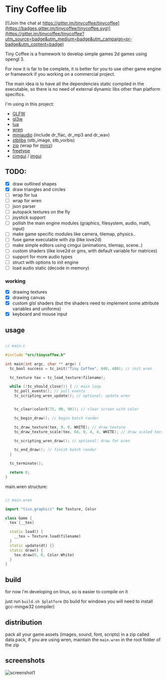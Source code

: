 # Tiny Coffee lib

[![Join the chat at https://gitter.im/tinycoffee/tinycoffee](https://badges.gitter.im/tinycoffee/tinycoffee.svg)](https://gitter.im/tinycoffee/tinycoffee?utm_source=badge&utm_medium=badge&utm_campaign=pr-badge&utm_content=badge)

Tiny Coffee is a framework to develop simple games 2d games using opengl 3.

For now it is far to be complete, it is better for you to use other game engine or framework if you working on a commercial project.

The main idea is to have all the dependencies static compiled in the executable, so there is no need of external dynamic libs other than platform specifics.

I'm using in this project:

- [GLFW](https://www.glfw.org/)
- [gl3w](https://github.com/skaslev/gl3w)
- [lua](https://www.lua.org/)
- [wren](http://wren.io/)
- [miniaudio](https://github.com/dr-soft/miniaudio/) (include dr_flac, dr_mp3 and dr_wav)
- [stblibs](https://github.com/nothings/stb) (stb_image, stb_vorbis)
- [zip](https://github.com/kuba--/zip) (wrap for [miniz](https://github.com/richgel999/miniz))
- [freetype](https://www.freetype.org/)
- [cimgui](https://github.com/cimgui/cimgui/) / [imgui](https://github.com/ocornut/imgui/)

## TODO:

- [x] draw outlined shapes
- [x] draw triangles and circles
- [ ] wrap for lua
- [ ] wrap for wren
- [ ] json parser
- [ ] autopack textures on the fly
- [ ] joystick support
- [ ] pollish the main engine modules (graphics, filesystem, audio, math, input)
- [ ] make game specific modules like camera, tilemap, physics..
- [ ] fuse game executable with zip (like love2d)
- [ ] make simple editors using cimgui (animations, tilemap, scene..)
- [ ] custom shaders (like love2d or gms, with default variable for matrices)
- [ ] support for more audio types
- [ ] struct with options to init engine
- [ ] load audio static (decode in memory)

### working
- [x] drawing textures
- [x] drawing canvas
- [x] custom glsl shaders (but the shaders need to implement some attribute variables and uniforms)
- [x] keyboard and mouse input

## usage

```c

// main.c

#include "src/tinycoffee.h"

int main(int argc, char ** argv) {
  tc_bool success = tc_init("Tiny Coffee", 640, 480); // init wren

  tc_texture tex = tc_load_texture(filename);

  while (!tc_should_close()) { // main loop
    tc_poll_events(); // poll events
    tc_scripting_wren_update(); // optional: update wren


    tc_clear(color3(75, 90, 90)); // clear screen with color

    tc_begin_draw(); // begin batch render

    tc_draw_texture(tex, 0, 0, WHITE); // draw texture
    tc_draw_texture_scale(tex, 64, 0, 4, 4, WHITE); // draw scaled texture

    tc_scripting_wren_draw(); // optional: draw for wren

    tc_end_draw(); // finish batch render
  }

  tc_terminate();

  return 0;
}

```

main.wren structure:

```dart

// main.wren

import "tico.graphics" for Texture, Color

class Game {
  tex {__tex}

  static load() {
    __tex = Texture.load(filename)
  }
  static update(dt) {}
  static draw() {
    tex.draw(0, 0, Color.White)
  }
}

```

## build

for now i'm developing on linux, so is easier to compile on it

just run `build.sh $platform` (to build for windows you will need to install gcc-mingw32 compiler)

## distribution

pack all your game assets (images, sound, font, scripts) in a zip called data.pack, if you are using wren,
maintain the `main.wren` in the root folder of the zip

## screenshots

![screenshot1](https://user-images.githubusercontent.com/15099243/82740604-ba664400-9d20-11ea-9e89-45dc15a7282f.png)
